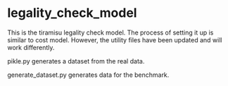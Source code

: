 # legality_check_model
This is the tiramisu legality check model. The process of setting it up is similar to cost model. However, the utility files have been updated and will work differently. 

pikle.py generates a dataset from the real data. 

generate_dataset.py generates data for the benchmark.
